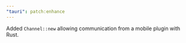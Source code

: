 ```yaml
---
"tauri": patch:enhance
---
```


Added `Channel::new` allowing communication from a mobile plugin with Rust.
